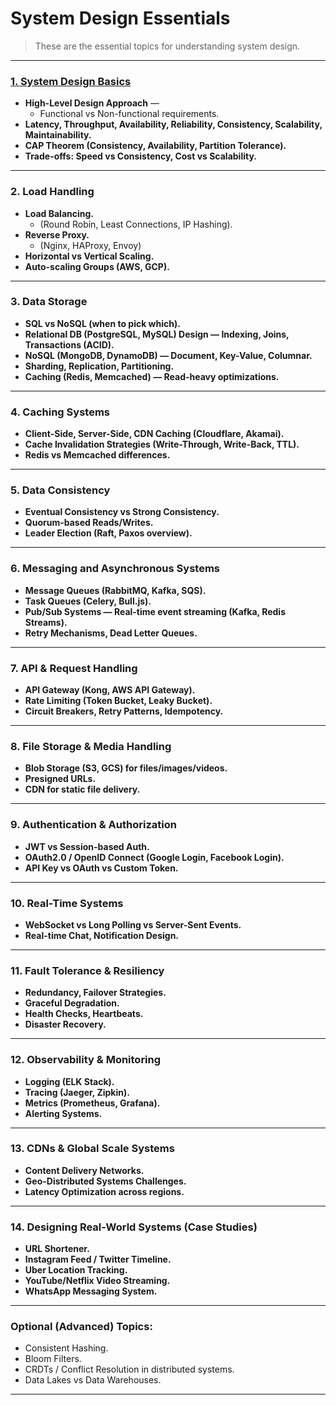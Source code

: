 # System Design Essentials

> These are the essential topics for understanding system design.

---

### **[1. System Design Basics](./System%20Design%20Basics.md)**

* **High-Level Design Approach** —
  * Functional vs Non-functional requirements.
* **Latency, Throughput, Availability, Reliability, Consistency, Scalability, Maintainability.**
* **CAP Theorem (Consistency, Availability, Partition Tolerance).**
* **Trade-offs: Speed vs Consistency, Cost vs Scalability.**

---

### **2. Load Handling**

* **Load Balancing.**
  * (Round Robin, Least Connections, IP Hashing).
* **Reverse Proxy.**
  * (Nginx, HAProxy, Envoy)
* **Horizontal vs Vertical Scaling.**
* **Auto-scaling Groups (AWS, GCP).**

---

### **3. Data Storage**

* **SQL vs NoSQL (when to pick which).**
* **Relational DB (PostgreSQL, MySQL) Design — Indexing, Joins, Transactions (ACID).**
* **NoSQL (MongoDB, DynamoDB) — Document, Key-Value, Columnar.**
* **Sharding, Replication, Partitioning.**
* **Caching (Redis, Memcached) — Read-heavy optimizations.**

---

### **4. Caching Systems**

* **Client-Side, Server-Side, CDN Caching (Cloudflare, Akamai).**
* **Cache Invalidation Strategies (Write-Through, Write-Back, TTL).**
* **Redis vs Memcached differences.**

---

### **5. Data Consistency**

* **Eventual Consistency vs Strong Consistency.**
* **Quorum-based Reads/Writes.**
* **Leader Election (Raft, Paxos overview).**

---

### **6. Messaging and Asynchronous Systems**

* **Message Queues (RabbitMQ, Kafka, SQS).**
* **Task Queues (Celery, Bull.js).**
* **Pub/Sub Systems — Real-time event streaming (Kafka, Redis Streams).**
* **Retry Mechanisms, Dead Letter Queues.**

---

### **7. API & Request Handling**

* **API Gateway (Kong, AWS API Gateway).**
* **Rate Limiting (Token Bucket, Leaky Bucket).**
* **Circuit Breakers, Retry Patterns, Idempotency.**

---

### **8. File Storage & Media Handling**

* **Blob Storage (S3, GCS) for files/images/videos.**
* **Presigned URLs.**
* **CDN for static file delivery.**

---

### **9. Authentication & Authorization**

* **JWT vs Session-based Auth.**
* **OAuth2.0 / OpenID Connect (Google Login, Facebook Login).**
* **API Key vs OAuth vs Custom Token.**

---

### **10. Real-Time Systems**

* **WebSocket vs Long Polling vs Server-Sent Events.**
* **Real-time Chat, Notification Design.**

---

### **11. Fault Tolerance & Resiliency**

* **Redundancy, Failover Strategies.**
* **Graceful Degradation.**
* **Health Checks, Heartbeats.**
* **Disaster Recovery.**

---

### **12. Observability & Monitoring**

* **Logging (ELK Stack).**
* **Tracing (Jaeger, Zipkin).**
* **Metrics (Prometheus, Grafana).**
* **Alerting Systems.**

---

### **13. CDNs & Global Scale Systems**

* **Content Delivery Networks.**
* **Geo-Distributed Systems Challenges.**
* **Latency Optimization across regions.**

---

### **14. Designing Real-World Systems (Case Studies)**

* **URL Shortener.**
* **Instagram Feed / Twitter Timeline.**
* **Uber Location Tracking.**
* **YouTube/Netflix Video Streaming.**
* **WhatsApp Messaging System.**

---

### **Optional (Advanced) Topics:**

* Consistent Hashing.
* Bloom Filters.
* CRDTs / Conflict Resolution in distributed systems.
* Data Lakes vs Data Warehouses.

---

